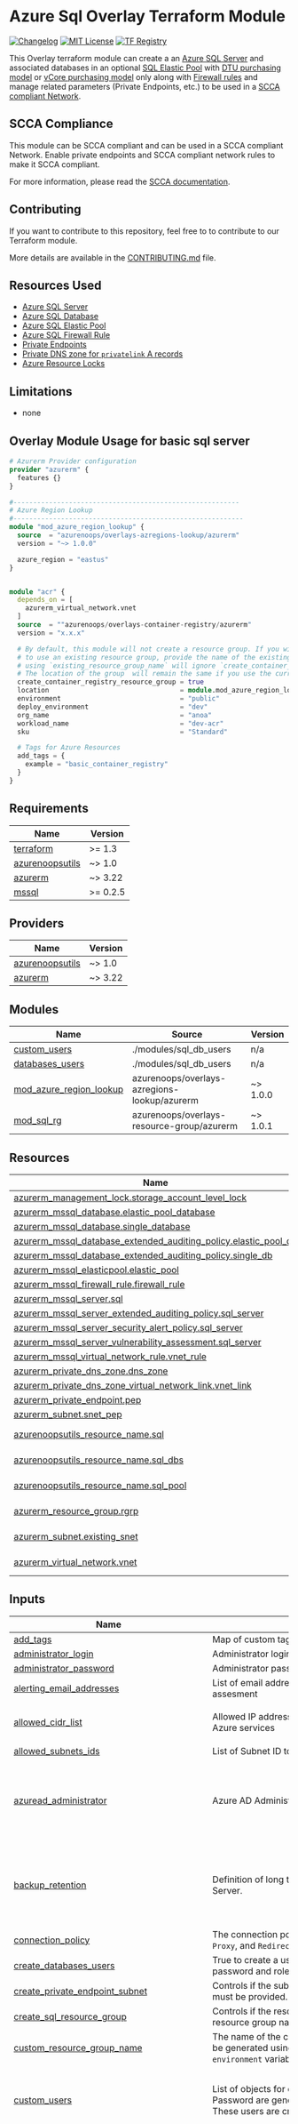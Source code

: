 # Azure Sql Overlay Terraform Module

[![Changelog](https://img.shields.io/badge/changelog-release-green.svg)](CHANGELOG.md) [![MIT License](https://img.shields.io/badge/license-MIT-orange.svg)](LICENSE) [![TF Registry](https://img.shields.io/badge/terraform-registry-blue.svg)](https://registry.terraform.io/modules/azurenoops/overlays-container-registry/azurerm/)

This Overlay terraform module can create a an [Azure SQL Server](https://docs.microsoft.com/en-us/azure/sql-database/sql-database-servers)
and associated databases in an optional [SQL Elastic Pool](https://docs.microsoft.com/en-us/azure/sql-database/sql-database-elastic-pool)
with [DTU purchasing model](https://docs.microsoft.com/en-us/azure/sql-database/sql-database-service-tiers-dtu) or [vCore purchasing model](https://docs.microsoft.com/en-us/azure/azure-sql/database/resource-limits-vcore-elastic-pools)
only along with [Firewall rules](https://docs.microsoft.com/en-us/azure/sql-database/sql-database-firewall-configure)
and manage related parameters (Private Endpoints, etc.) to be used in a [SCCA compliant Network](https://registry.terraform.io/modules/azurenoops/overlays-hubspoke/azurerm/latest).

## SCCA Compliance

This module can be SCCA compliant and can be used in a SCCA compliant Network. Enable private endpoints and SCCA compliant network rules to make it SCCA compliant.

For more information, please read the [SCCA documentation]("https://www.cisa.gov/secure-cloud-computing-architecture").

## Contributing

If you want to contribute to this repository, feel free to to contribute to our Terraform module.

More details are available in the [CONTRIBUTING.md](./CONTRIBUTING.md#pull-request-process) file.

## Resources Used

* [Azure SQL Server](https://www.terraform.io/docs/providers/azurerm/r/sql_server.html)
* [Azure SQL Database](https://www.terraform.io/docs/providers/azurerm/r/sql_database.html)
* [Azure SQL Elastic Pool](https://www.terraform.io/docs/providers/azurerm/r/sql_elasticpool.html)
* [Azure SQL Firewall Rule](https://www.terraform.io/docs/providers/azurerm/r/sql_firewall_rule.html)
* [Private Endpoints](https://www.terraform.io/docs/providers/azurerm/r/private_endpoint.html)
* [Private DNS zone for `privatelink` A records](https://www.terraform.io/docs/providers/azurerm/r/private_dns_zone.html)
* [Azure Resource Locks](https://www.terraform.io/docs/providers/azurerm/r/management_lock.html)

## Limitations

* none

## Overlay Module Usage for basic sql server

```terraform
# Azurerm Provider configuration
provider "azurerm" {
  features {}
}

#---------------------------------------------------------
# Azure Region Lookup
#----------------------------------------------------------
module "mod_azure_region_lookup" {
  source  = "azurenoops/overlays-azregions-lookup/azurerm"
  version = "~> 1.0.0"

  azure_region = "eastus"
}


module "acr" {
  depends_on = [
    azurerm_virtual_network.vnet
  ]
  source  = ""azurenoops/overlays-container-registry/azurerm"
  version = "x.x.x"

  # By default, this module will not create a resource group. If you wish 
  # to use an existing resource group, provide the name of the existing resource group.
  # using `existing_resource_group_name` will ignore `create_container_registry_resource_group` and `custom_resource_group_name`.
  # The location of the group  will remain the same if you use the current resource.
  create_container_registry_resource_group = true
  location                                 = module.mod_azure_region_lookup.location_cli
  environment                              = "public"
  deploy_environment                       = "dev"
  org_name                                 = "anoa"
  workload_name                            = "dev-acr"
  sku                                      = "Standard"

  # Tags for Azure Resources
  add_tags = {
    example = "basic_container_registry"
  }
}
```

<!-- BEGIN_TF_DOCS -->
## Requirements

| Name | Version |
|------|---------|
| <a name="requirement_terraform"></a> [terraform](#requirement\_terraform) | >= 1.3 |
| <a name="requirement_azurenoopsutils"></a> [azurenoopsutils](#requirement\_azurenoopsutils) | ~> 1.0 |
| <a name="requirement_azurerm"></a> [azurerm](#requirement\_azurerm) | ~> 3.22 |
| <a name="requirement_mssql"></a> [mssql](#requirement\_mssql) | >= 0.2.5 |

## Providers

| Name | Version |
|------|---------|
| <a name="provider_azurenoopsutils"></a> [azurenoopsutils](#provider\_azurenoopsutils) | ~> 1.0 |
| <a name="provider_azurerm"></a> [azurerm](#provider\_azurerm) | ~> 3.22 |

## Modules

| Name | Source | Version |
|------|--------|---------|
| <a name="module_custom_users"></a> [custom\_users](#module\_custom\_users) | ./modules/sql_db_users | n/a |
| <a name="module_databases_users"></a> [databases\_users](#module\_databases\_users) | ./modules/sql_db_users | n/a |
| <a name="module_mod_azure_region_lookup"></a> [mod\_azure\_region\_lookup](#module\_mod\_azure\_region\_lookup) | azurenoops/overlays-azregions-lookup/azurerm | ~> 1.0.0 |
| <a name="module_mod_sql_rg"></a> [mod\_sql\_rg](#module\_mod\_sql\_rg) | azurenoops/overlays-resource-group/azurerm | ~> 1.0.1 |

## Resources

| Name | Type |
|------|------|
| [azurerm_management_lock.storage_account_level_lock](https://registry.terraform.io/providers/hashicorp/azurerm/latest/docs/resources/management_lock) | resource |
| [azurerm_mssql_database.elastic_pool_database](https://registry.terraform.io/providers/hashicorp/azurerm/latest/docs/resources/mssql_database) | resource |
| [azurerm_mssql_database.single_database](https://registry.terraform.io/providers/hashicorp/azurerm/latest/docs/resources/mssql_database) | resource |
| [azurerm_mssql_database_extended_auditing_policy.elastic_pool_db](https://registry.terraform.io/providers/hashicorp/azurerm/latest/docs/resources/mssql_database_extended_auditing_policy) | resource |
| [azurerm_mssql_database_extended_auditing_policy.single_db](https://registry.terraform.io/providers/hashicorp/azurerm/latest/docs/resources/mssql_database_extended_auditing_policy) | resource |
| [azurerm_mssql_elasticpool.elastic_pool](https://registry.terraform.io/providers/hashicorp/azurerm/latest/docs/resources/mssql_elasticpool) | resource |
| [azurerm_mssql_firewall_rule.firewall_rule](https://registry.terraform.io/providers/hashicorp/azurerm/latest/docs/resources/mssql_firewall_rule) | resource |
| [azurerm_mssql_server.sql](https://registry.terraform.io/providers/hashicorp/azurerm/latest/docs/resources/mssql_server) | resource |
| [azurerm_mssql_server_extended_auditing_policy.sql_server](https://registry.terraform.io/providers/hashicorp/azurerm/latest/docs/resources/mssql_server_extended_auditing_policy) | resource |
| [azurerm_mssql_server_security_alert_policy.sql_server](https://registry.terraform.io/providers/hashicorp/azurerm/latest/docs/resources/mssql_server_security_alert_policy) | resource |
| [azurerm_mssql_server_vulnerability_assessment.sql_server](https://registry.terraform.io/providers/hashicorp/azurerm/latest/docs/resources/mssql_server_vulnerability_assessment) | resource |
| [azurerm_mssql_virtual_network_rule.vnet_rule](https://registry.terraform.io/providers/hashicorp/azurerm/latest/docs/resources/mssql_virtual_network_rule) | resource |
| [azurerm_private_dns_zone.dns_zone](https://registry.terraform.io/providers/hashicorp/azurerm/latest/docs/resources/private_dns_zone) | resource |
| [azurerm_private_dns_zone_virtual_network_link.vnet_link](https://registry.terraform.io/providers/hashicorp/azurerm/latest/docs/resources/private_dns_zone_virtual_network_link) | resource |
| [azurerm_private_endpoint.pep](https://registry.terraform.io/providers/hashicorp/azurerm/latest/docs/resources/private_endpoint) | resource |
| [azurerm_subnet.snet_pep](https://registry.terraform.io/providers/hashicorp/azurerm/latest/docs/resources/subnet) | resource |
| [azurenoopsutils_resource_name.sql](https://registry.terraform.io/providers/azurenoops/azurenoopsutils/latest/docs/data-sources/resource_name) | data source |
| [azurenoopsutils_resource_name.sql_dbs](https://registry.terraform.io/providers/azurenoops/azurenoopsutils/latest/docs/data-sources/resource_name) | data source |
| [azurenoopsutils_resource_name.sql_pool](https://registry.terraform.io/providers/azurenoops/azurenoopsutils/latest/docs/data-sources/resource_name) | data source |
| [azurerm_resource_group.rgrp](https://registry.terraform.io/providers/hashicorp/azurerm/latest/docs/data-sources/resource_group) | data source |
| [azurerm_subnet.existing_snet](https://registry.terraform.io/providers/hashicorp/azurerm/latest/docs/data-sources/subnet) | data source |
| [azurerm_virtual_network.vnet](https://registry.terraform.io/providers/hashicorp/azurerm/latest/docs/data-sources/virtual_network) | data source |

## Inputs

| Name | Description | Type | Default | Required |
|------|-------------|------|---------|:--------:|
| <a name="input_add_tags"></a> [add\_tags](#input\_add\_tags) | Map of custom tags. | `map(string)` | `{}` | no |
| <a name="input_administrator_login"></a> [administrator\_login](#input\_administrator\_login) | Administrator login for SQL Server | `string` | n/a | yes |
| <a name="input_administrator_password"></a> [administrator\_password](#input\_administrator\_password) | Administrator password for SQL Server | `string` | n/a | yes |
| <a name="input_alerting_email_addresses"></a> [alerting\_email\_addresses](#input\_alerting\_email\_addresses) | List of email addresses to send reports for threat detection and vulnerability assesment | `list(string)` | `[]` | no |
| <a name="input_allowed_cidr_list"></a> [allowed\_cidr\_list](#input\_allowed\_cidr\_list) | Allowed IP addresses to access the server in CIDR format. Default to all Azure services | `list(string)` | <pre>[<br>  "0.0.0.0/32"<br>]</pre> | no |
| <a name="input_allowed_subnets_ids"></a> [allowed\_subnets\_ids](#input\_allowed\_subnets\_ids) | List of Subnet ID to allow to connect to the SQL Instance | `list(string)` | `[]` | no |
| <a name="input_azuread_administrator"></a> [azuread\_administrator](#input\_azuread\_administrator) | Azure AD Administrator configuration block of this SQL Server. | <pre>object({<br>    login_username              = optional(string)<br>    object_id                   = optional(string)<br>    tenant_id                   = optional(string)<br>    azuread_authentication_only = optional(bool)<br>  })</pre> | `null` | no |
| <a name="input_backup_retention"></a> [backup\_retention](#input\_backup\_retention) | Definition of long term backup retention for all the databases in this SQL Server. | <pre>object({<br>    weekly_retention  = optional(number)<br>    monthly_retention = optional(number)<br>    yearly_retention  = optional(number)<br>    week_of_year      = optional(number)<br>  })</pre> | `{}` | no |
| <a name="input_connection_policy"></a> [connection\_policy](#input\_connection\_policy) | The connection policy the server will use. Possible values are `Default`, `Proxy`, and `Redirect` | `string` | `"Default"` | no |
| <a name="input_create_databases_users"></a> [create\_databases\_users](#input\_create\_databases\_users) | True to create a user named <db>\_user on each database with generated password and role db\_owner. | `bool` | `true` | no |
| <a name="input_create_private_endpoint_subnet"></a> [create\_private\_endpoint\_subnet](#input\_create\_private\_endpoint\_subnet) | Controls if the subnet should be created. If set to false, the subnet name must be provided. Default is false. | `bool` | `false` | no |
| <a name="input_create_sql_resource_group"></a> [create\_sql\_resource\_group](#input\_create\_sql\_resource\_group) | Controls if the resource group should be created. If set to false, the resource group name must be provided. Default is false. | `bool` | `false` | no |
| <a name="input_custom_resource_group_name"></a> [custom\_resource\_group\_name](#input\_custom\_resource\_group\_name) | The name of the custom resource group to create. If not set, the name will be generated using the `org_name`, `workload_name`, `deploy_environment` and `environment` variables. | `string` | `null` | no |
| <a name="input_custom_users"></a> [custom\_users](#input\_custom\_users) | List of objects for custom users creation. <br>    Password are generated.<br>    These users are created within the "custom\_users" submodule. | <pre>list(object({<br>    name     = string<br>    database = string<br>    roles    = optional(list(string))<br>  }))</pre> | `[]` | no |
| <a name="input_databases"></a> [databases](#input\_databases) | List of the databases configurations for this server. | <pre>list(object({<br>    name                        = string<br>    license_type                = optional(string)<br>    max_size_gb                 = number<br>    create_mode                 = optional(string)<br>    min_capacity                = optional(number)<br>    auto_pause_delay_in_minutes = optional(number)<br>    read_scale                  = optional(string)<br>    read_replica_count          = optional(number)<br>    creation_source_database_id = optional(string)<br>    restore_point_in_time       = optional(string)<br>    recover_database_id         = optional(string)<br>    restore_dropped_database_id = optional(string)<br>    storage_account_type        = optional(string, "Geo")<br>    database_add_tags         = optional(map(string), {})<br>  }))</pre> | `[]` | no |
| <a name="input_databases_collation"></a> [databases\_collation](#input\_databases\_collation) | SQL Collation for the databases | `string` | `"SQL_LATIN1_GENERAL_CP1_CI_AS"` | no |
| <a name="input_databases_extended_auditing_enabled"></a> [databases\_extended\_auditing\_enabled](#input\_databases\_extended\_auditing\_enabled) | True to enable extended auditing for SQL databases | `bool` | `false` | no |
| <a name="input_databases_extended_auditing_retention_days"></a> [databases\_extended\_auditing\_retention\_days](#input\_databases\_extended\_auditing\_retention\_days) | Databases extended auditing logs retention | `number` | `30` | no |
| <a name="input_databases_zone_redundant"></a> [databases\_zone\_redundant](#input\_databases\_zone\_redundant) | True to have databases zone redundant, which means the replicas of the databases will be spread across multiple availability zones. This property is only settable for `Premium` and `Business Critical` databases. | `bool` | `null` | no |
| <a name="input_default_tags_enabled"></a> [default\_tags\_enabled](#input\_default\_tags\_enabled) | Option to enable or disable default tags. | `bool` | `true` | no |
| <a name="input_deploy_environment"></a> [deploy\_environment](#input\_deploy\_environment) | The environment to deploy. It defaults to dev. | `string` | `"dev"` | no |
| <a name="input_elastic_pool_add_tags"></a> [elastic\_pool\_add\_tags](#input\_elastic\_pool\_add\_tags) | Extra tags to add on ElasticPool | `map(string)` | `{}` | no |
| <a name="input_elastic_pool_custom_name"></a> [elastic\_pool\_custom\_name](#input\_elastic\_pool\_custom\_name) | Name of the SQL Elastic Pool, generated if not set. | `string` | `""` | no |
| <a name="input_elastic_pool_databases_max_capacity"></a> [elastic\_pool\_databases\_max\_capacity](#input\_elastic\_pool\_databases\_max\_capacity) | The maximum capacity (DTU or vCore) any one database can consume in the Elastic Pool. Default to the max Elastic Pool capacity. | `number` | `null` | no |
| <a name="input_elastic_pool_databases_min_capacity"></a> [elastic\_pool\_databases\_min\_capacity](#input\_elastic\_pool\_databases\_min\_capacity) | The minimum capacity (DTU or vCore) all databases are guaranteed in the Elastic Pool. Defaults to 0. | `number` | `0` | no |
| <a name="input_elastic_pool_enabled"></a> [elastic\_pool\_enabled](#input\_elastic\_pool\_enabled) | True to deploy the databases in an ElasticPool, single databases are deployed otherwise. | `bool` | `false` | no |
| <a name="input_elastic_pool_license_type"></a> [elastic\_pool\_license\_type](#input\_elastic\_pool\_license\_type) | Specifies the license type applied to this database. Possible values are `LicenseIncluded` and `BasePrice` | `string` | `null` | no |
| <a name="input_elastic_pool_max_size"></a> [elastic\_pool\_max\_size](#input\_elastic\_pool\_max\_size) | Maximum size of the Elastic Pool in gigabytes | `string` | `null` | no |
| <a name="input_elastic_pool_sku"></a> [elastic\_pool\_sku](#input\_elastic\_pool\_sku) | SKU for the Elastic Pool with tier and eDTUs capacity. Premium tier with zone redundancy is mandatory for high availability.<br>    Possible values for tier are `GeneralPurpose`, `BusinessCritical` for vCore models and `Basic`, `Standard`, or `Premium` for DTU based models.<br>    See https://docs.microsoft.com/en-us/azure/sql-database/sql-database-dtu-resource-limits-elastic-pools" | <pre>object({<br>    tier     = string,<br>    capacity = number,<br>  })</pre> | `null` | no |
| <a name="input_elastic_pool_zone_redundant"></a> [elastic\_pool\_zone\_redundant](#input\_elastic\_pool\_zone\_redundant) | True to have the Elastic Pool zone redundant, SKU tier must be Premium to use it. This is mandatory for high availability. | `bool` | `false` | no |
| <a name="input_enable_private_endpoint"></a> [enable\_private\_endpoint](#input\_enable\_private\_endpoint) | Manages a Private Endpoint to Azure Container Registry. Default is false. | `bool` | `false` | no |
| <a name="input_enable_resource_locks"></a> [enable\_resource\_locks](#input\_enable\_resource\_locks) | (Optional) Enable resource locks | `bool` | `false` | no |
| <a name="input_environment"></a> [environment](#input\_environment) | The Terraform backend environment e.g. public or usgovernment | `string` | `null` | no |
| <a name="input_existing_private_dns_zone"></a> [existing\_private\_dns\_zone](#input\_existing\_private\_dns\_zone) | Name of the existing private DNS zone | `any` | `null` | no |
| <a name="input_existing_private_subnet_name"></a> [existing\_private\_subnet\_name](#input\_existing\_private\_subnet\_name) | Name of the existing subnet for the private endpoint | `any` | `null` | no |
| <a name="input_existing_resource_group_name"></a> [existing\_resource\_group\_name](#input\_existing\_resource\_group\_name) | The name of the existing resource group to use. If not set, the name will be generated using the `org_name`, `workload_name`, `deploy_environment` and `environment` variables. | `string` | `null` | no |
| <a name="input_location"></a> [location](#input\_location) | The location/region to keep all your network resources. To get the list of all locations with table format from azure cli, run 'az account list-locations -o table' | `string` | n/a | yes |
| <a name="input_lock_level"></a> [lock\_level](#input\_lock\_level) | (Optional) id locks are enabled, Specifies the Level to be used for this Lock. | `string` | `"CanNotDelete"` | no |
| <a name="input_name_prefix"></a> [name\_prefix](#input\_name\_prefix) | Optional prefix for the generated name | `string` | `""` | no |
| <a name="input_name_suffix"></a> [name\_suffix](#input\_name\_suffix) | Optional suffix for the generated name | `string` | `""` | no |
| <a name="input_org_name"></a> [org\_name](#input\_org\_name) | A name for the organization. It defaults to anoa. | `string` | `"anoa"` | no |
| <a name="input_outbound_network_restriction_enabled"></a> [outbound\_network\_restriction\_enabled](#input\_outbound\_network\_restriction\_enabled) | Whether outbound network traffic is restricted for this server | `bool` | `false` | no |
| <a name="input_point_in_time_restore_retention_days"></a> [point\_in\_time\_restore\_retention\_days](#input\_point\_in\_time\_restore\_retention\_days) | Point In Time Restore configuration. Value has to be between `7` and `35` | `number` | `7` | no |
| <a name="input_private_subnet_address_prefix"></a> [private\_subnet\_address\_prefix](#input\_private\_subnet\_address\_prefix) | The name of the subnet for private endpoints | `any` | `null` | no |
| <a name="input_public_network_access_enabled"></a> [public\_network\_access\_enabled](#input\_public\_network\_access\_enabled) | True to allow public network access for this server | `bool` | `false` | no |
| <a name="input_security_storage_account_access_key"></a> [security\_storage\_account\_access\_key](#input\_security\_storage\_account\_access\_key) | Storage Account access key used to store security logs and reports | `string` | `null` | no |
| <a name="input_security_storage_account_blob_endpoint"></a> [security\_storage\_account\_blob\_endpoint](#input\_security\_storage\_account\_blob\_endpoint) | Storage Account blob endpoint used to store security logs and reports | `string` | `null` | no |
| <a name="input_security_storage_account_container_name"></a> [security\_storage\_account\_container\_name](#input\_security\_storage\_account\_container\_name) | Storage Account container name where to store SQL Server vulneralibility assessment | `string` | `null` | no |
| <a name="input_server_add_tags"></a> [server\_add\_tags](#input\_server\_add\_tags) | Extra tags to add on SQL Server or ElasticPool | `map(string)` | `{}` | no |
| <a name="input_server_custom_name"></a> [server\_custom\_name](#input\_server\_custom\_name) | Name of the SQL Server, generated if not set. | `string` | `""` | no |
| <a name="input_server_version"></a> [server\_version](#input\_server\_version) | Version of the SQL Server. Valid values are: 2.0 (for v11 server) and 12.0 (for v12 server). See https://www.terraform.io/docs/providers/azurerm/r/sql_server.html#version | `string` | `"12.0"` | no |
| <a name="input_single_databases_sku_name"></a> [single\_databases\_sku\_name](#input\_single\_databases\_sku\_name) | Specifies the name of the SKU used by the database. For example, `GP_S_Gen5_2`, `HS_Gen4_1`, `BC_Gen5_2`. Use only if `elastic_pool_enabled` variable is set to `false`. More documentation [here](https://docs.microsoft.com/en-us/azure/azure-sql/database/service-tiers-general-purpose-business-critical) | `string` | `"GP_Gen5_2"` | no |
| <a name="input_sql_server_extended_auditing_enabled"></a> [sql\_server\_extended\_auditing\_enabled](#input\_sql\_server\_extended\_auditing\_enabled) | True to enable extended auditing for SQL Server | `bool` | `false` | no |
| <a name="input_sql_server_extended_auditing_retention_days"></a> [sql\_server\_extended\_auditing\_retention\_days](#input\_sql\_server\_extended\_auditing\_retention\_days) | Server extended auditing logs retention | `number` | `30` | no |
| <a name="input_sql_server_security_alerting_enabled"></a> [sql\_server\_security\_alerting\_enabled](#input\_sql\_server\_security\_alerting\_enabled) | True to enable security alerting for this SQL Server | `bool` | `false` | no |
| <a name="input_sql_server_vulnerability_assessment_enabled"></a> [sql\_server\_vulnerability\_assessment\_enabled](#input\_sql\_server\_vulnerability\_assessment\_enabled) | True to enable vulnerability assessment for this SQL Server | `bool` | `false` | no |
| <a name="input_threat_detection_policy_disabled_alerts"></a> [threat\_detection\_policy\_disabled\_alerts](#input\_threat\_detection\_policy\_disabled\_alerts) | Specifies a list of alerts which should be disabled. Possible values include `Access_Anomaly`, `Sql_Injection` and `Sql_Injection_Vulnerability` | `list(string)` | `[]` | no |
| <a name="input_enable_threat_detection_policy"></a> [threat\_detection\_policy\_enabled](#input\_threat\_detection\_policy\_enabled) | True to enable thread detection policy on the databases | `bool` | `false` | no |
| <a name="input_threat_detection_policy_retention_days"></a> [threat\_detection\_policy\_retention\_days](#input\_threat\_detection\_policy\_retention\_days) | Specifies the number of days to keep in the Threat Detection audit logs | `number` | `7` | no |
| <a name="input_tls_minimum_version"></a> [tls\_minimum\_version](#input\_tls\_minimum\_version) | The TLS minimum version for all SQL Database associated with the server. Valid values are: `1.0`, `1.1` and `1.2`. | `string` | `"1.2"` | no |
| <a name="input_use_location_short_name"></a> [use\_location\_short\_name](#input\_use\_location\_short\_name) | Use short location name for resources naming (ie eastus -> eus). Default is true. If set to false, the full cli location name will be used. if custom naming is set, this variable will be ignored. | `bool` | `true` | no |
| <a name="input_use_naming"></a> [use\_naming](#input\_use\_naming) | Use the Azure NoOps naming provider to generate default resource name. `custom_name` override this if set. Legacy default name is used if this is set to `false`. | `bool` | `true` | no |
| <a name="input_use_naming_for_databases"></a> [use\_naming\_for\_databases](#input\_use\_naming\_for\_databases) | Use the Azure NoOps naming provider to generate databases names. | `bool` | `false` | no |
| <a name="input_virtual_network_name"></a> [virtual\_network\_name](#input\_virtual\_network\_name) | Name of the virtual network for the private endpoint | `any` | `null` | no |
| <a name="input_workload_name"></a> [workload\_name](#input\_workload\_name) | A name for the workload. It defaults to acr. | `string` | `"acr"` | no |

## Outputs

| Name | Description |
|------|-------------|
| <a name="output_custom_databases_users"></a> [custom\_databases\_users](#output\_custom\_databases\_users) | Map of the custom SQL Databases users |
| <a name="output_custom_databases_users_roles"></a> [custom\_databases\_users\_roles](#output\_custom\_databases\_users\_roles) | Map of the custom SQL Databases users roles |
| <a name="output_default_administrator_databases_connection_strings"></a> [default\_administrator\_databases\_connection\_strings](#output\_default\_administrator\_databases\_connection\_strings) | Map of the SQL Databases with administrator credentials connection strings |
| <a name="output_default_databases_users"></a> [default\_databases\_users](#output\_default\_databases\_users) | Map of the SQL Databases dedicated users |
| <a name="output_identity"></a> [identity](#output\_identity) | Identity block with principal ID and tenant ID used for this SQL Server |
| <a name="output_security_alert_policy_id"></a> [security\_alert\_policy\_id](#output\_security\_alert\_policy\_id) | ID of the MS SQL Server Security Alert Policy |
| <a name="output_sql_administrator_login"></a> [sql\_administrator\_login](#output\_sql\_administrator\_login) | SQL Administrator login |
| <a name="output_sql_administrator_password"></a> [sql\_administrator\_password](#output\_sql\_administrator\_password) | SQL Administrator password |
| <a name="output_sql_databases"></a> [sql\_databases](#output\_sql\_databases) | SQL Databases |
| <a name="output_sql_databases_id"></a> [sql\_databases\_id](#output\_sql\_databases\_id) | Map of the SQL Databases IDs |
| <a name="output_sql_elastic_pool"></a> [sql\_elastic\_pool](#output\_sql\_elastic\_pool) | SQL Elastic Pool |
| <a name="output_sql_elastic_pool_id"></a> [sql\_elastic\_pool\_id](#output\_sql\_elastic\_pool\_id) | ID of the SQL Elastic Pool |
| <a name="output_sql_server"></a> [sql\_server](#output\_sql\_server) | SQL Server |
| <a name="output_vulnerability_assessment_id"></a> [vulnerability\_assessment\_id](#output\_vulnerability\_assessment\_id) | ID of the MS SQL Server Vulnerability Assessment |
<!-- END_TF_DOCS -->